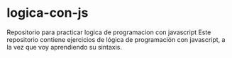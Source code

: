 # logica-con-js
Repositorio para practicar logica de programacion con javascript
Este repositorio contiene ejercicios de lógica de programación con javascript, a la vez que voy aprendiendo su sintaxis.
